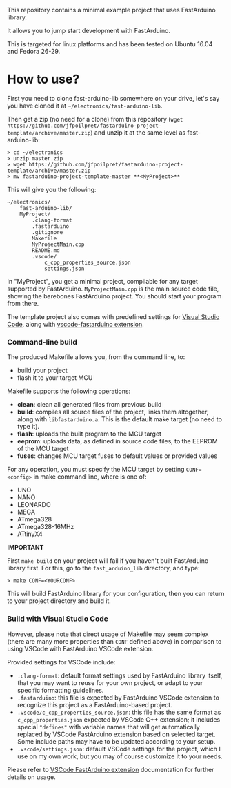 This repository contains a minimal example project that uses FastArduino library.

It allows you to jump start development with FastArduino.

This is targeted for linux platforms and has been tested on Ubuntu 16.04 and Fedora 26-29.

How to use?
===========

First you need to clone fast-arduino-lib somewhere on your drive, let's say you have cloned it at `~/electronics/fast-arduino-lib`.

Then get a zip (no need for a clone) from this repository (`wget https://github.com/jfpoilpret/fastarduino-project-template/archive/master.zip`) and unzip it at the same level as fast-arduino-lib:

    > cd ~/electronics
    > unzip master.zip
    > wget https://github.com/jfpoilpret/fastarduino-project-template/archive/master.zip
    > mv fastarduino-project-template-master **<MyProject>**

This will give you the following:

    ~/electronics/
        fast-arduino-lib/
        MyProject/
            .clang-format
            .fastarduino
            .gitignore
            Makefile
            MyProjectMain.cpp
            README.md
            .vscode/
                c_cpp_properties_source.json
                settings.json

In "MyProject", you get a minimal project, compilable for any target supported by FastArduino. `MyProjectMain.cpp` is the main source code file, showing the barebones FastArduino project. You should start your program from there.

The template project also comes with predefined settings for [Visual Studio Code](https://code.visualstudio.com/), along with [vscode-fastarduino extension](https://github.com/jfpoilpret/vscode-fastarduino).

### Command-line build

The produced Makefile allows you, from the command line, to:
- build your project
- flash it to your target MCU

Makefile supports the following operations:
- **clean**: clean all generated files from previous build
- **build**: compiles all source files of the project, links them altogether, along with `libfastarduino.a`. This is the default make target (no need to type it).
- **flash**: uploads the built program to the MCU target
- **eeprom**: uploads data, as defined in source code files, to the EEPROM of the MCU target
- **fuses**: changes MCU target fuses to default values or provided values

For any operation, you must specify the MCU target by setting `CONF=<config>` in make command line, where <config> is one of:
- UNO
- NANO
- LEONARDO
- MEGA
- ATmega328
- ATmega328-16MHz
- ATtinyX4

**IMPORTANT**

First `make build` on your project will fail if you haven't built FastArduino library first.
For this, go to the `fast_arduino_lib` directory, and type:

    > make CONF=<YOURCONF>

This will build FastArduino library for your configuration, then you can return to your project directory and build it.

### Build with Visual Studio Code

However, please note that direct usage of Makefile may seem complex (there are many more properties than `CONF` defined above) in comparison to using VSCode with FastArduino VSCode extension.

Provided settings for VSCode include:
- `.clang-format`: default format settings used by FastArduino library itself, that you may want to reuse for your own project, or adapt to your specific formatting guidelines.
- `.fastarduino`: this file is expected by FastArduino VSCode extension to recognize this project as a FastArduino-based project.
- `.vscode/c_cpp_properties_source.json`: this file has the same format as `c_cpp_properties.json` expected by VSCode C++ extension; it includes special `"defines"` with variable names that will get automatically replaced by VSCode FastArduino extension based on selected target. Some include paths may have to be updated according to your setup.
- `.vscode/settings.json`: default VSCode settings for the project, which I use on my own work, but you may of course customize it to your needs.

Please refer to [VSCode FastArduino extension](https://github.com/jfpoilpret/vscode-fastarduino) documentation for further details on usage.

